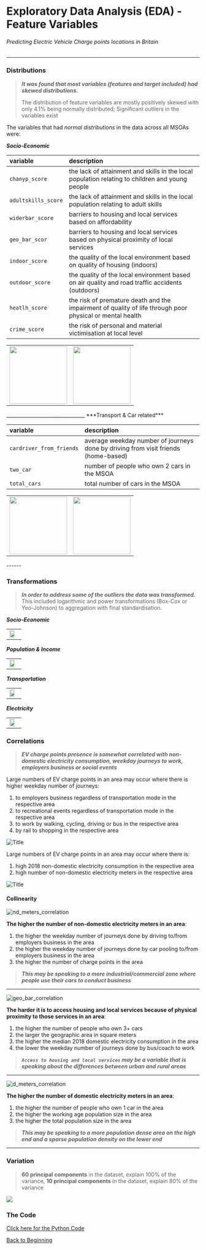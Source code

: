 # Exploratory Data Analysis (EDA) - Feature Variables

###### Predicting Electric Vehicle Charge points locations in Britain

------

### Distributions

> ***It was found that most variables (features and target included) had skewed distributions.***
>
> The distribution of feature variables are mostly positively skewed with only 4.1% being normally distributed; Significant outliers in the variables exist



The variables that had *normal distributions* in the data across all MSOAs were:

***Socio-Economic***<br>

| **variable**        | **description**                                              |
| :------------------ | :----------------------------------------------------------- |
| `chanyp_score`      | the lack of attainment and skills in the local population relating to children and young people |
| `adultskills_score` | the lack of attainment and skills in the local population relating to adult skills |
| `widerbar_score`    | barriers to housing and local services based on affordability |
| `geo_bar_scor`      | barriers to housing and local services based on physical proximity of local services |
| `indoor_score`      | the quality of the local environment based on quality of housing (indoors) |
| `outdoor_score`     | the quality of the local environment based on  air quality and road traffic accidents (outdoors) |
| `heatlh_score`      | the risk of premature death and the impairment of quality of life through poor physical or mental health |
| `crime_score`       | the risk of personal and material victimisation at local level |

<table>
    <tr>
        <td>
            <img src="/reports/figures/eda_graphs/indoor_score_hist_bar.jpg" style= "height:150px">
        </td>
        <td>
            <img src="/reports/figures/eda_graphs/crime_score_hist_bar.jpg" style= "height:150px">
        </td>
    </tr>
</table>
________________________________
***Transport & Car related***<br>

| **variable**             | **description**                                              |
| :----------------------- | :----------------------------------------------------------- |
| `cardriver_from_friends` | average weekday number of journeys done by driving from visit friends (home-based) |
| `two_car`                | number of people who own 2 cars in the MSOA                  |
| `total_cars`             | total number of cars in the MSOA                             |

<table>
    <tr>
        <td>
            <img src="/reports/figures/eda_graphs/cardriver_from_friends_hist_bar.jpg" style= "height:150px">
        </td>
        <td>
            <img src="/reports/figures/eda_graphs/crime_score_hist_bar.jpg" style= "height:150px">
        </td>
    </tr>
</table>
------

### Transformations
> ***In order to address some of the outliers the data was transformed.*** This included logarithmic and power transformations (Box-Cox or Yeo-Johnson) to aggregation with final standardisation.



***Socio-Economic***<br>

<table>
    <tr>
        <td>
            <img src="/reports/figures/eda_graphs/socio_econ1_transform.jpg" style= "width:75%" align='left'>
         </td>
    </tr>
</table>

***Population & Income***<br>
<table>
    <tr>
        <td>
            <img src="/reports/figures/eda_graphs/pop_income_transform.jpg" style= "width:75%" align='left'>
        </td>
    </tr>
</table>

***Transportation***<br>

<table>
    <tr>
        <td>
            <img src="/reports/figures/eda_graphs/transport_transform.jpg" style= "width:75%" align='left'>
        </td>
    </tr>
</table>

***Electricity***<br>
<table>
    <tr>
        <td>
            <img src="/reports/figures/eda_graphs/electricity_transform.jpg" style= "width:75%" align='left'>
        </td>
    </tr>
</table>



### Correlations

> ***EV charge points presence is somewhat correlated with non-domestic electricity consumption, weekday journeys to work, employers business or social events***



Large numbers of EV charge points in an area may occur where there is higher weekday number of journeys:

1. to employers business regardless of transportation mode in the respective area
2. to recreational events regardless of transportation mode in the respective area
3. to work by walking, cycling, driving or bus in the respective area
4. by rail to shopping in the respective area



![Title](./reports/figures/correlations/transport_correlation.jpg)

Large numbers of EV charge points in an area may occur where there is:

1. high 2018 non-domestic electricity consumption in the respective area
2. high number of non-domestic electricity meters in the respective area



![Title](./reports/figures/correlations/electricity_correlation.jpg)

#### Collinearity

![nd_meters_correlation](/reports\figures\correlations\nd_meters_correlation.jpg)

**The higher the number of non-domestic electricity meters in an area**:

1. the higher the weekday number of journeys done by driving to/from employers business in the area
2. the higher the weekday number of journeys done by car pooling to/from employers business in the area
3. the higher the number of charge points in the area

> ***This may be speaking to a more industrial/commercial zone where people use their cars to conduct business***

____

![geo_bar_correlation](/reports\figures\correlations\geo_bar_correlation.jpg)

**The harder it is to access housing and local services because of physical proximity to those services in an area**:

1. the higher the number of people who own 3+ cars
2. the larger the geographic area in square meters
3. the higher the median 2018 domestic electricity consumption in the area
4. the lower the weekday number of journeys done by bus/coach to work

> ***`Access to housing and local services` may be a variable that is speaking about the differences between urban and rural areas***

____

![d_meters_correlation](/reports\figures\correlations\d_meters_correlation.jpg)

**The higher the number of domestic electricity meters in an area**:

1. the higher the number of people who own 1 car in the area
2. the higher the working age population size in the area
3. the higher the total population size in the area

> ***This may be speaking to a more population dense area on the high end and a sparse population density on the lower end***

____

### Variation



>  **60 principal components** in the dataset, explain 100% of the variance, **10 principal components** in the dataset, explain 80% of the variance

![](/reports/figures/pca/explained_variance.jpg)



### The Code

[Click here for the Python Code](/notebooks/2.0-ced-exploratory-data-analysis.ipynb)

[Back to Beginning](https://github.com/cdenbowjr/ev_chargepoint_prediction#predicting-electric-vehicle-charge-points-locations-in-britain)
